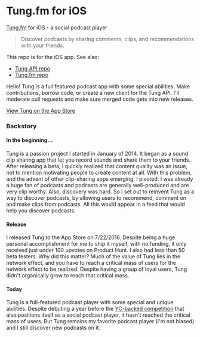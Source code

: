 # Tung.fm for iOS
[Tung.fm](https://tung.fm) for iOS - a social podcast player

> Discover podcasts by sharing comments, clips, and recommendations with your friends.

This repo is for the iOS app. See also:
- [Tung API repo](https://github.com/inorganik/Tung-API)
- [Tung.fm repo](https://github.com/inorganik/tung.fm)

Hello! Tung is a full featured podcast app with some special abilities. Make contributions, borrow code, or create a new client for the Tung API. I'll moderate pull requests and make sure merged code gets into new releases.

[View Tung on the App Store](https://itunes.apple.com/us/app/tung.fm/id932939338)

### Backstory

#### In the beginning...
Tung is a passion project I started in January of 2014. It began as a sound clip sharing app that let you record sounds and share them to your friends. After releasing a beta, I quickly realized that content quality was an issue, not to mention motivating people to create content at all. With this problem, and the advent of other clip-sharing apps emerging, I pivoted. I was already a huge fan of podcasts and podcasts are generally well-produced and are very clip worthy. Also, discovery was hard. So I set out to reinvent Tung as a way to discover podcasts, by allowing users to recommend, comment on and make clips from podcasts. All this would appear in a feed that would help you discover podcasts.

#### Release 
I released Tung to the App Store on 7/22/2016. Despite being a huge personal accomplishment for me to ship it myself, with no funding, it only received just under 100 upvotes on Product Hunt. I also had less than 50 beta testers. Why did this matter? Much of the value of Tung lies in the network effect, and you have to reach a critical mass of users for the network effect to be realized. Despite having a group of loyal users, Tung didn't organically grow to reach that critical mass.

#### Today
Tung is a full-featured podcast player with some special and unique abilities. Despite debuting a year before the [YC-backed competition](https://breaker.audio/) that also positions itself as a social podcast player, it hasn't reached the critical mass of users. But Tung remains my favorite podcast player (I'm not biased) and I still discover new podcasts on it. 
